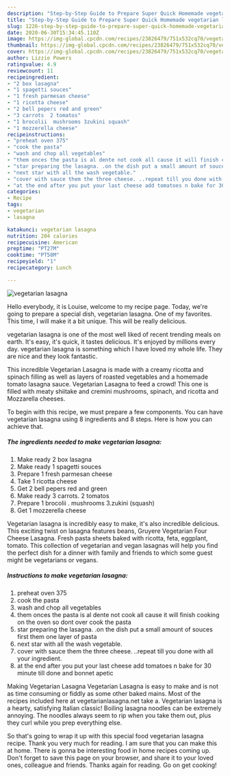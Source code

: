 ```yaml
---
description: "Step-by-Step Guide to Prepare Super Quick Homemade vegetarian lasagna"
title: "Step-by-Step Guide to Prepare Super Quick Homemade vegetarian lasagna"
slug: 1226-step-by-step-guide-to-prepare-super-quick-homemade-vegetarian-lasagna
date: 2020-06-30T15:34:45.110Z
image: https://img-global.cpcdn.com/recipes/23826479/751x532cq70/vegetarian-lasagna-recipe-main-photo.jpg
thumbnail: https://img-global.cpcdn.com/recipes/23826479/751x532cq70/vegetarian-lasagna-recipe-main-photo.jpg
cover: https://img-global.cpcdn.com/recipes/23826479/751x532cq70/vegetarian-lasagna-recipe-main-photo.jpg
author: Lizzie Powers
ratingvalue: 4.9
reviewcount: 11
recipeingredient:
- "2 box lasagna"
- "1 spagetti souces"
- "1 fresh parmesan cheese"
- "1 ricotta cheese"
- "2 bell pepers red and green"
- "3 carrots  2 tomatos"
- "1 brocolii  mushrooms 3zukini squash"
- "1 mozzerella cheese"
recipeinstructions:
- "preheat oven 375"
- "cook the pasta"
- "wash and chop all vegetables"
- "them onces the pasta is al dente not cook all cause it will finish cooking on the oven so dont over cook the pasta"
- "star preparing the lasagna. .on the dish put a small amount of souces first them one layer of pasta"
- "next star with all the wash vegetable."
- "cover with sauce them the three cheese. ..repeat till you done with all your ingredient."
- "at the end after you put your last cheese add tomatoes n bake for 30 minute till done and bonnet apetic"
categories:
- Recipe
tags:
- vegetarian
- lasagna

katakunci: vegetarian lasagna 
nutrition: 204 calories
recipecuisine: American
preptime: "PT27M"
cooktime: "PT58M"
recipeyield: "1"
recipecategory: Lunch

---
```



![vegetarian lasagna](https://img-global.cpcdn.com/recipes/23826479/751x532cq70/vegetarian-lasagna-recipe-main-photo.jpg)

Hello everybody, it is Louise, welcome to my recipe page. Today, we're going to prepare a special dish, vegetarian lasagna. One of my favorites. This time, I will make it a bit unique. This will be really delicious.

vegetarian lasagna is one of the most well liked of recent trending meals on earth. It's easy, it's quick, it tastes delicious. It's enjoyed by millions every day. vegetarian lasagna is something which I have loved my whole life. They are nice and they look fantastic.

This incredible Vegetarian Lasagna is made with a creamy ricotta and spinach filling as well as layers of roasted vegetables and a homemade tomato lasagna sauce. Vegetarian Lasagna to feed a crowd! This one is filled with meaty shiitake and cremini mushrooms, spinach, and ricotta and Mozzarella cheeses.


To begin with this recipe, we must prepare a few components. You can have vegetarian lasagna using 8 ingredients and 8 steps. Here is how you can achieve that.

<!--inarticleads1-->

##### The ingredients needed to make vegetarian lasagna:

1. Make ready 2 box lasagna
1. Make ready 1 spagetti souces
1. Prepare 1 fresh parmesan cheese
1. Take 1 ricotta cheese
1. Get 2 bell pepers red and green
1. Make ready 3 carrots.  2 tomatos
1. Prepare 1 brocolii . mushrooms 3.zukini (squash)
1. Get 1 mozzerella cheese


Vegetarian lasagna is incredibly easy to make, it&#39;s also incredible delicious. This exciting twist on lasagna features beans, Gruyere Vegetarian Four Cheese Lasagna. Fresh pasta sheets baked with ricotta, feta, eggplant, tomato. This collection of vegetarian and vegan lasagnas will help you find the perfect dish for a dinner with family and friends to which some guest might be vegetarians or vegans. 

<!--inarticleads2-->

##### Instructions to make vegetarian lasagna:

1. preheat oven 375
1. cook the pasta
1. wash and chop all vegetables
1. them onces the pasta is al dente not cook all cause it will finish cooking on the oven so dont over cook the pasta
1. star preparing the lasagna. .on the dish put a small amount of souces first them one layer of pasta
1. next star with all the wash vegetable.
1. cover with sauce them the three cheese. ..repeat till you done with all your ingredient.
1. at the end after you put your last cheese add tomatoes n bake for 30 minute till done and bonnet apetic


Making Vegetarian Lasagna Vegetarian Lasagna is easy to make and is not as time consuming or fiddly as some other baked mains. Most of the recipes included here at vegetarianlasagna.net take a. Vegetarian lasagna is a hearty, satisfying Italian classic! Boiling lasagna noodles can be extremely annoying. The noodles always seem to rip when you take them out, plus they curl while you prep everything else. 

So that's going to wrap it up with this special food vegetarian lasagna recipe. Thank you very much for reading. I am sure that you can make this at home. There is gonna be interesting food in home recipes coming up. Don't forget to save this page on your browser, and share it to your loved ones, colleague and friends. Thanks again for reading. Go on get cooking!
